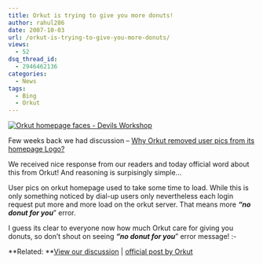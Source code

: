 ```yaml
---
title: Orkut is trying to give you more donuts!
author: rahul286
date: 2007-10-03
url: /orkut-is-trying-to-give-you-more-donuts/
views:
  - 52
dsq_thread_id:
  - 2946462136
categories:
  - News
tags:
  - Bing
  - Orkut
---
```

[<img class="wp-image-51264" src="http://cdn.devilsworkshop.org/files/2007/10/orkut-homepage-faces-devils-workshop.jpg" alt="Orkut homepage faces - Devils Workshop" border="0" />][1]

Few weeks back we had discussion &#8211; [Why Orkut removed user pics from its homepage Logo?][2]

We received nice response from our readers and today official word about this from Orkut! And reasoning is surpisingly simple&#8230;

User pics on orkut homepage used to take some time to load. While this is only something noticed by dial-up users only nevertheless each login request put more and more load on the orkut server. That means more ***&#8220;no donut for you***&#8221; error.

I guess its clear to everyone now how much Orkut care for giving you donuts, so don&#8217;t shout on seeing ***&#8220;no donut for you***&#8221; error message! <img src="http://devilsworkshop.org/wp-includes/images/smilies/simple-smile.png" alt=":-)" class="wp-smiley" style="height: 1em; max-height: 1em;" />

**Related: **[View our discussion][2] | <a href="http://en.blog.orkut.com/2007/10/proper-goodbye-for-login-page-faces.html" onclick="_gaq.push(['_trackEvent', 'outbound-article', 'http://en.blog.orkut.com/2007/10/proper-goodbye-for-login-page-faces.html', 'official post by Orkut']);" >official post by Orkut</a>

 [1]: http://cdn.devilsworkshop.org/files/2007/10/orkut-homepage-faces-devils-workshop.jpg "Orkut homepage faces - Devils Workshop"
 [2]: http://devilsworkshop.org/2007/08/17/why-orkut-removed-user-pics-from-its-homepage-logo/
